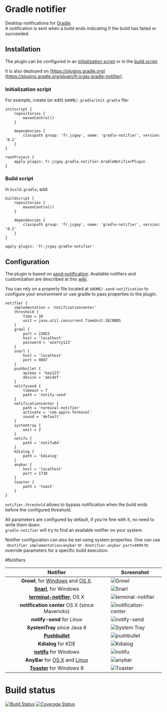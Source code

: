 # Gradle notifier

Desktop notifications for [Gradle](http://gradle.org).  
A notification is sent when a build ends indicating if the build has failed or succeeded.

## Installation

The plugin can be configured in an [initialization script](http://gradle.org/docs/current/userguide/init_scripts.html) or in the [build script](https://gradle.org/docs/current/userguide/plugins.html).

It is also deployed on [https://plugins.gradle.org](https://plugins.gradle.org/plugin/fr.jcgay.gradle-notifier).

### Initialization script

For example, create (or edit) `$HOME/.gradle/init.gradle` file:

```
initscript {
    repositories {
        mavenCentral()
    }

    dependencies {
        classpath group: 'fr.jcgay', name: 'gradle-notifier', version: '0.2'
    }
}

rootProject {
    apply plugin: fr.jcgay.gradle.notifier.GradleNotifierPlugin
}
```

### Build script

In `build.gradle`, add:

```
buildscript {
    repositories {
        mavenCentral()
    }

    dependencies {
        classpath group: 'fr.jcgay', name: 'gradle-notifier', version: '0.2'
    }
}

apply plugin: 'fr.jcgay.gradle-notifier'
```

## Configuration

The plugin is based on [send-notification](https://github.com/jcgay/send-notification). Available notifiers and customization are described at this [wiki](https://github.com/jcgay/send-notification/wiki).  

You can rely on a property file located at `$HOME/.send-notification` to configure your environment or use gradle to pass properties to the plugin.

```
notifier {
    implementation = 'notificationcenter'
    threshold {
        time = 10
        unit = java.util.concurrent.TimeUnit.SECONDS
    }
    growl {
        port = 23053
        host = 'localhost'
        password = 'azerty123'
    }
    snarl {
        host = 'localhost'
        port = 9887
    }
    pushbullet {
    	apikey = 'key123'
    	device = 'abcdef'
    }
    notifysend {
        timeout = 7
        path = 'notify-send'
    }
    notificationcenter {
    	path = 'terminal-notifier'
    	activate = 'com.apple.Terminal'
    	sound = 'default'
    }
    systemtray {
    	wait = 2
    }
    notifu {
    	path = 'notifu64'
    }
    kdialog {
    	path = 'kdialog'
    }
    anybar {
    	host = 'localhost'
    	port = 1738
    }
    toaster {
        path = 'toast'
    }
}
```

`notifier.threshold` allows to bypass notification when the build ends before the configured threshold.

All parameters are configured by default, if you're fine with it, no need to write them down.  
`gradle-notifier` will try to find an available notifier on your system.

Notifier configuration can also be set using system properties. One can use `-Dnotifier.implementation=anybar` or `-Dnotifier.anybar.port=9999` to override parameters for a specific build execution.

#Notifiers

| Notifier | Screenshot |
|:--------:|-----------------|
| **Growl**, for [Windows](http://www.growlforwindows.com/gfw/) and [OS X](http://growl.info/).    | ![Growl](http://jeanchristophegay.com/images/gradle.notifier.growl.thumbnail.png) |
| **[Snarl](http://snarl.fullphat.net/)**, for Windows | ![Snarl](http://jeanchristophegay.com/images/gradle.notifier.snarl.png) |
| **[terminal-notifier](https://github.com/alloy/terminal-notifier)**, OS X | ![terminal-notifier](http://jeanchristophegay.com/images/gradle.notifier.notificationcenter.thumbnail.png) |
| **notification center** OS X (since Mavericks) | ![notification-center](http://jeanchristophegay.com/images/notifier.simplenc.thumbnail.png) |
| **notify-send** for Linux | ![notify-send](http://jeanchristophegay.com/images/gradle.notifier.notifysend.png) |
| **SystemTray** since Java 6 | ![System Tray](http://jeanchristophegay.com/images/notifier.system.tray_.success.png) |
| **[Pushbullet](https://www.pushbullet.com/)** | ![pushbullet](http://jeanchristophegay.com/images/gradle.notifier.pushbullet.thumbnail.png) |
| **Kdialog** for KDE | ![Kdialog](http://jeanchristophegay.com/images/gradle.notifier.kdialog.png) |
| **[notifu](http://www.paralint.com/projects/notifu/index.html)** for Windows | ![notifu](http://jeanchristophegay.com/images/gradle.notifier.notifu.png) |
| **AnyBar** for [OS X](https://github.com/tonsky/AnyBar) and [Linux](https://github.com/limpbrains/somebar) | ![anybar](http://jeanchristophegay.com/images/gradle.notifier.anybar.thumbnail.png) |
| **[Toaster](https://github.com/nels-o/toaster)** for Windows 8 | ![Toaster](http://jeanchristophegay.com/images/gradle.notifier.toaster.png) |


# Build status
[![Build Status](https://travis-ci.org/jcgay/gradle-notifier.svg?branch=master)](https://travis-ci.org/jcgay/gradle-notifier)
[![Coverage Status](https://coveralls.io/repos/jcgay/gradle-notifier/badge.svg?branch=master)](https://coveralls.io/r/jcgay/gradle-notifier?branch=master)
